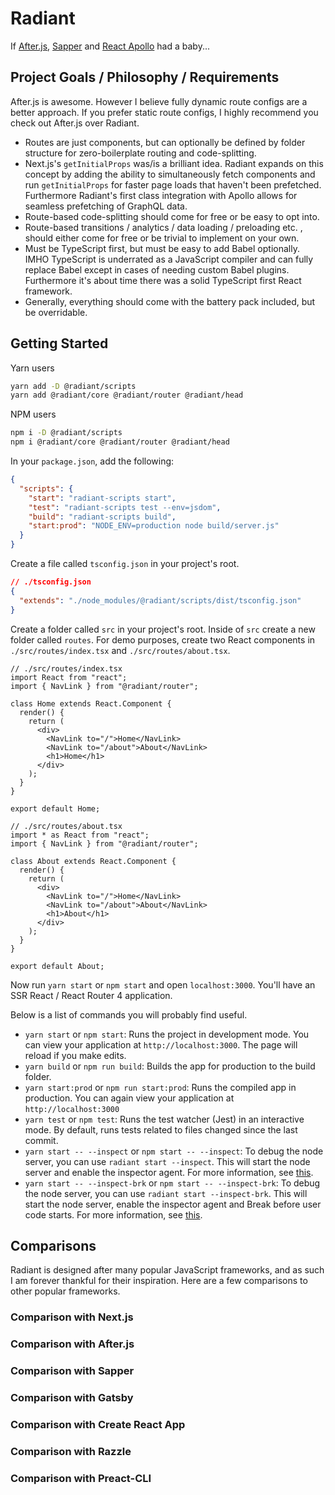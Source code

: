 # Radiant

If [After.js](https://github.com/jaredpalmer/after.js/), [Sapper](https://github.com/sveltejs/sapper) and [React Apollo](https://github.com/apollographql/react-apollo) had a baby...

## Project Goals / Philosophy / Requirements

After.js is awesome. However I believe fully dynamic route configs are a better approach. If you prefer static route configs, I highly recommend you check out After.js over Radiant.

* Routes are just components, but can optionally be defined by folder structure for
  zero-boilerplate routing and code-splitting.
* Next.js's `getInitialProps` was/is a brilliant idea. Radiant expands on this
  concept by adding the ability to simultaneously fetch components and run `getInitialProps` for faster page loads that haven't been prefetched. Furthermore
  Radiant's first class integration with Apollo allows for seamless prefetching of GraphQL data.
* Route-based code-splitting should come for free or be easy to opt into.
* Route-based transitions / analytics / data loading / preloading etc. , should either come for free or be trivial to implement on your own.
* Must be TypeScript first, but must be easy to add Babel optionally. IMHO TypeScript is underrated as a JavaScript compiler and can fully replace Babel except in cases of needing custom Babel plugins. Furthermore it's about time there was a solid TypeScript first React framework.
* Generally, everything should come with the battery pack included, but be overridable.

## Getting Started

Yarn users

```bash
yarn add -D @radiant/scripts
yarn add @radiant/core @radiant/router @radiant/head
```

NPM users

```bash
npm i -D @radiant/scripts
npm i @radiant/core @radiant/router @radiant/head
```

In your `package.json`, add the following:

```json
{
  "scripts": {
    "start": "radiant-scripts start",
    "test": "radiant-scripts test --env=jsdom",
    "build": "radiant-scripts build",
    "start:prod": "NODE_ENV=production node build/server.js"
  }
}
```

Create a file called `tsconfig.json` in your project's root.

```json
// ./tsconfig.json
{
  "extends": "./node_modules/@radiant/scripts/dist/tsconfig.json"
}
```

Create a folder called `src` in your project's root. Inside of `src` create a new folder called `routes`. For demo purposes, create two React components in `./src/routes/index.tsx` and `./src/routes/about.tsx`.

```tsx
// ./src/routes/index.tsx
import React from "react";
import { NavLink } from "@radiant/router";

class Home extends React.Component {
  render() {
    return (
      <div>
        <NavLink to="/">Home</NavLink>
        <NavLink to="/about">About</NavLink>
        <h1>Home</h1>
      </div>
    );
  }
}

export default Home;
```

```tsx
// ./src/routes/about.tsx
import * as React from "react";
import { NavLink } from "@radiant/router";

class About extends React.Component {
  render() {
    return (
      <div>
        <NavLink to="/">Home</NavLink>
        <NavLink to="/about">About</NavLink>
        <h1>About</h1>
      </div>
    );
  }
}

export default About;
```

Now run `yarn start` or `npm start` and open `localhost:3000`. You'll have an SSR React / React
Router 4 application.

Below is a list of commands you will probably find useful.

* `yarn start` or `npm start`: Runs the project in development mode. You can view your application at `http://localhost:3000`. The page will reload if you make edits.
* `yarn build` or `npm run build`: Builds the app for production to the build folder.
* `yarn start:prod` or `npm run start:prod`: Runs the compiled app in production. You can again view your application at `http://localhost:3000`
* `yarn test` or `npm test`: Runs the test watcher (Jest) in an interactive mode. By default, runs tests related to files changed since the last commit.
* `yarn start -- --inspect` or `npm start -- --inspect`: To debug the node server, you can use `radiant start --inspect`. This will start the node server and enable the inspector agent. For more information, see [this](https://nodejs.org/en/docs/inspector/).
* `yarn start -- --inspect-brk` or `npm start -- --inspect-brk`: To debug the node server, you can use `radiant start --inspect-brk`. This will start the node server, enable the inspector agent and Break before user code starts. For more information, see [this](https://nodejs.org/en/docs/inspector/).

## Comparisons

Radiant is designed after many popular JavaScript frameworks, and as such I am forever thankful for their inspiration. Here are a few comparisons to other popular frameworks.

### Comparison with Next.js

### Comparison with After.js

### Comparison with Sapper

### Comparison with Gatsby

### Comparison with Create React App

### Comparison with Razzle

### Comparison with Preact-CLI
